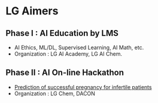 # LG Aimers
## Phase I : AI Education by LMS
- AI Ethics, ML/DL, Supervised Learning, AI Math, etc.
- Organization : LG AI Academy, LG AI Chem.
  
## Phase II : AI On-line Hackathon
- [Prediction of successful pregnancy for infertile patients](https://dacon.io/competitions/official/236452/overview/description)
- Organization : LG Chem, DACON

